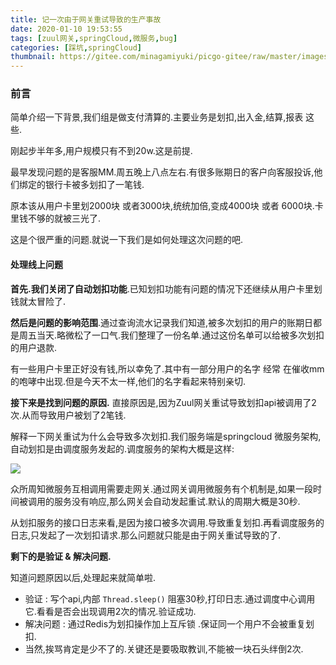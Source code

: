 ```yaml
---
title: 记一次由于网关重试导致的生产事故
date: 2020-01-10 19:53:55
tags: [zuul网关,springCloud,微服务,bug]
categories: [踩坑,springCloud]
thumbnail: https://gitee.com/minagamiyuki/picgo-gitee/raw/master/images/u=2240296515,3412302748&fm=26&gp=0.jpg
---
```


### 前言

简单介绍一下背景,我们组是做支付清算的.主要业务是划扣,出入金,结算,报表 这些.

刚起步半年多,用户规模只有不到20w.这是前提.

最早发现问题的是客服MM.周五晚上八点左右.有很多账期日的客户向客服投诉,他们绑定的银行卡被多划扣了一笔钱.

原本该从用户卡里划2000块 或者3000块,统统加倍,变成4000块 或者 6000块.卡里钱不够的就被三光了.

这是个很严重的问题.就说一下我们是如何处理这次问题的吧.

<!-- more -->

#### 处理线上问题

**首先.我们关闭了自动划扣功能**.已知划扣功能有问题的情况下还继续从用户卡里划钱就太冒险了.



**然后是问题的影响范围**.通过查询流水记录我们知道,被多次划扣的用户的账期日都是周五当天.略微松了一口气.我们整理了一份名单.通过这份名单可以给被多次划扣的用户退款.

有一些用户卡里正好没有钱,所以幸免了.其中有一部分用户的名字 经常 在催收mm的咆哮中出现.但是今天不太一样,他们的名字看起来特别亲切.



**接下来是找到问题的原因.** 直接原因是,因为Zuul网关重试导致划扣api被调用了2次.从而导致用户被划了2笔钱.

解释一下网关重试为什么会导致多次划扣.我们服务端是springcloud 微服务架构,自动划扣是由调度服务发起的.调度服务的架构大概是这样:

![](https://gitee.com/minagamiyuki/picgo-gitee/raw/master/images/截屏2020-02-15下午4.59.01.png)

众所周知微服务互相调用需要走网关.通过网关调用微服务有个机制是,如果一段时间被调用的服务没有响应,那么网关会自动发起重试.默认的周期大概是30秒.

从划扣服务的接口日志来看,是因为接口被多次调用.导致重复划扣.再看调度服务的日志,只发起了一次划扣请求.那么问题就只能是由于网关重试导致的了.

**剩下的是验证 & 解决问题.** 

知道问题原因以后,处理起来就简单啦.

* 验证 : 写个api,内部 `Thread.sleep()` 阻塞30秒,打印日志.通过调度中心调用它.看看是否会出现调用2次的情况.验证成功.
* 解决问题 : 通过Redis为划扣操作加上互斥锁 .保证同一个用户不会被重复划扣.
* 当然,挨骂肯定是少不了的.关键还是要吸取教训,不能被一块石头绊倒2次.

